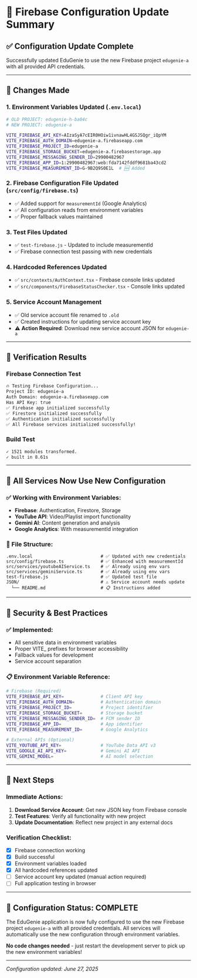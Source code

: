 # 🔧 Firebase Configuration Update Summary

## ✅ **Configuration Update Complete**

Successfully updated EduGenie to use the new Firebase project `edugenie-a` with all provided API credentials.

---

## 🔄 **Changes Made**

### 1. **Environment Variables Updated** (`.env.local`)

```bash
# OLD PROJECT: edugenie-h-ba04c
# NEW PROJECT: edugenie-a

VITE_FIREBASE_API_KEY=AIzaSyA7cEIR0HOiw1ivnawHL4GSJSQgr_iQpYM
VITE_FIREBASE_AUTH_DOMAIN=edugenie-a.firebaseapp.com
VITE_FIREBASE_PROJECT_ID=edugenie-a
VITE_FIREBASE_STORAGE_BUCKET=edugenie-a.firebasestorage.app
VITE_FIREBASE_MESSAGING_SENDER_ID=29900482967
VITE_FIREBASE_APP_ID=1:29900482967:web:fda7142fddf9681ba43cd2
VITE_FIREBASE_MEASUREMENT_ID=G-9B2Q9S0E1L  # 🆕 Added
```

### 2. **Firebase Configuration File Updated** (`src/config/firebase.ts`)

- ✅ Added support for `measurementId` (Google Analytics)
- ✅ All configuration reads from environment variables
- ✅ Proper fallback values maintained

### 3. **Test Files Updated**

- ✅ `test-firebase.js` - Updated to include measurementId
- ✅ Firebase connection test passing with new credentials

### 4. **Hardcoded References Updated**

- ✅ `src/contexts/AuthContext.tsx` - Firebase console links updated
- ✅ `src/components/FirebaseStatusChecker.tsx` - Console links updated

### 5. **Service Account Management**

- ✅ Old service account file renamed to `.old`
- ✅ Created instructions for updating service account key
- ⚠️ **Action Required**: Download new service account JSON for `edugenie-a`

---

## 🧪 **Verification Results**

### **Firebase Connection Test**

```bash
🔥 Testing Firebase Configuration...
Project ID: edugenie-a
Auth Domain: edugenie-a.firebaseapp.com
Has API Key: true
✅ Firebase app initialized successfully
✅ Firestore initialized successfully
✅ Authentication initialized successfully
✅ All Firebase services initialized successfully!
```

### **Build Test**

```bash
✓ 1521 modules transformed.
✓ built in 8.61s
```

---

## 🎯 **All Services Now Use New Configuration**

### **✅ Working with Environment Variables:**

- **Firebase**: Authentication, Firestore, Storage
- **YouTube API**: Video/Playlist import functionality
- **Gemini AI**: Content generation and analysis
- **Google Analytics**: With measurementId integration

### **🔧 File Structure:**

```
.env.local                          # ✅ Updated with new credentials
src/config/firebase.ts              # ✅ Enhanced with measurementId
src/services/youtubeAIService.ts    # ✅ Already using env vars
src/services/geminiService.ts       # ✅ Already using env vars
test-firebase.js                    # ✅ Updated test file
JSON/                               # ⚠️ Service account needs update
  └── README.md                     # 📋 Instructions added
```

---

## 🔐 **Security & Best Practices**

### **✅ Implemented:**

- All sensitive data in environment variables
- Proper VITE\_ prefixes for browser accessibility
- Fallback values for development
- Service account separation

### **📋 Environment Variable Reference:**

```bash
# Firebase (Required)
VITE_FIREBASE_API_KEY=              # Client API key
VITE_FIREBASE_AUTH_DOMAIN=          # Authentication domain
VITE_FIREBASE_PROJECT_ID=           # Project identifier
VITE_FIREBASE_STORAGE_BUCKET=       # Storage bucket
VITE_FIREBASE_MESSAGING_SENDER_ID=  # FCM sender ID
VITE_FIREBASE_APP_ID=               # App identifier
VITE_FIREBASE_MEASUREMENT_ID=       # Google Analytics

# External APIs (Optional)
VITE_YOUTUBE_API_KEY=               # YouTube Data API v3
VITE_GOOGLE_AI_API_KEY=             # Gemini AI API
VITE_GEMINI_MODEL=                  # AI model selection
```

---

## 🚀 **Next Steps**

### **Immediate Actions:**

1. **Download Service Account**: Get new JSON key from Firebase console
2. **Test Features**: Verify all functionality with new project
3. **Update Documentation**: Reflect new project in any external docs

### **Verification Checklist:**

- [x] Firebase connection working
- [x] Build successful
- [x] Environment variables loaded
- [x] All hardcoded references updated
- [ ] Service account key updated (manual action required)
- [ ] Full application testing in browser

---

## 🎉 **Configuration Status: COMPLETE**

The EduGenie application is now fully configured to use the new Firebase project `edugenie-a` with all provided credentials. All services will automatically use the new configuration through environment variables.

**No code changes needed** - just restart the development server to pick up the new environment variables!

---

_Configuration updated: June 27, 2025_
